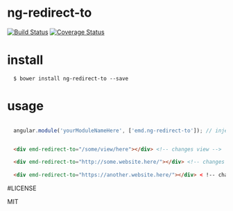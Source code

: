 # ng-redirect-to
[![Build Status](https://travis-ci.org/ericmdantas/ng-redirect-to.svg)](https://travis-ci.org/ericmdantas/ng-redirect-to)
[![Coverage Status](https://coveralls.io/repos/ericmdantas/ng-redirect-to/badge.svg)](https://coveralls.io/r/ericmdantas/ng-redirect-to)


# install

```
  $ bower install ng-redirect-to --save
```

# usage

```js

  angular.module('yourModuleNameHere', ['emd.ng-redirect-to']); // inject the dependency

```

```html

  <div emd-redirect-to="/some/view/here"></div> <!-- changes view -->
  
  <div emd-redirect-to="http://some.website.here/"></div> <!-- changes the whole page -->
  
  <div emd-redirect-to="https://another.website.here/"></div> < !-- changes the whole page -->

```

#LICENSE

MIT

